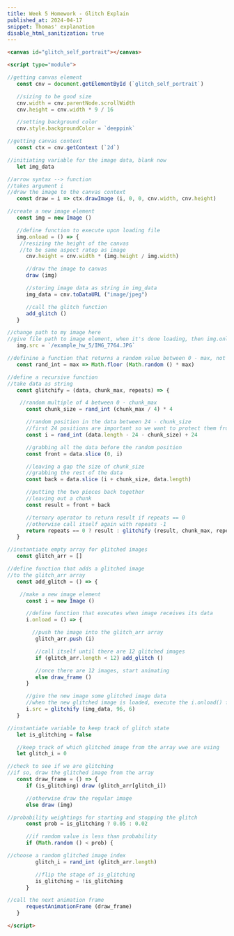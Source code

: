 ```yaml
---
title: Week 5 Homework - Glitch Explain
published_at: 2024-04-17
snippet: Thomas' explanation
disable_html_sanitization: true
---
```


<canvas id="glitch_self_portrait"></canvas>

<script type="module">

   const cnv = document.getElementById (`glitch_self_portrait`)
   cnv.width = cnv.parentNode.scrollWidth
   cnv.height = cnv.width * 9 / 16
   cnv.style.backgroundColor = `deeppink`

   const ctx = cnv.getContext (`2d`)

   let img_data

   const draw = i => ctx.drawImage (i, 0, 0, cnv.width, cnv.height)

   const img = new Image ()
   img.onload = () => {
      cnv.height = cnv.width * (img.height / img.width)
      draw (img)
      img_data = cnv.toDataURL ("image/jpeg")
      add_glitch ()
   }
   
   img.src = `/240405/pfp_glasses.jpg`

   const rand_int = max => Math.floor (Math.random () * max)

   const glitchify = (data, chunk_max, repeats) => {
      const chunk_size = rand_int (chunk_max / 4) * 4
      const i = rand_int (data.length - 24 - chunk_size) + 24
      const front = data.slice (0, i)
      const back = data.slice (i + chunk_size, data.length)
      const result = front + back
      return repeats == 0 ? result : glitchify (result, chunk_max, repeats - 1)
   }

   const glitch_arr = []

   const add_glitch = () => {
      const i = new Image ()
      i.onload = () => {
         glitch_arr.push (i)
         if (glitch_arr.length < 12) add_glitch ()
         else draw_frame ()
      }
      i.src = glitchify (img_data, 96, 6)
   }

   let is_glitching = false
   let glitch_i = 0

   const draw_frame = () => {
      if (is_glitching) draw (glitch_arr[glitch_i])
      else draw (img)

      const prob = is_glitching ? 0.05 : 0.02
      if (Math.random () < prob) {
         glitch_i = rand_int (glitch_arr.length)
         is_glitching = !is_glitching
      }

      requestAnimationFrame (draw_frame)
   }

</script>

```html
<canvas id="glitch_self_portrait"></canvas>

<script type="module">

//getting canvas element
   const cnv = document.getElementById (`glitch_self_portrait`)

   //sizing to be good size
   cnv.width = cnv.parentNode.scrollWidth
   cnv.height = cnv.width * 9 / 16

   //setting background color
   cnv.style.backgroundColor = `deeppink`

//getting canvas context
   const ctx = cnv.getContext (`2d`)

//initiating variable for the image data, blank now
   let img_data

//arrow syntax --> function
//takes argument i
//draw the image to the canvas context
   const draw = i => ctx.drawImage (i, 0, 0, cnv.width, cnv.height)

//create a new image element
   const img = new Image ()

   //define function to execute upon loading file
   img.onload = () => {
    //resizing the height of the canvas
    //to be same aspect ratop as image
      cnv.height = cnv.width * (img.height / img.width)

      //draw the image to canvas
      draw (img)

      //storing image data as string in img_data
      img_data = cnv.toDataURL ("image/jpeg")

      //call the glitch function
      add_glitch ()
   }

//change path to my image here
//give file path to image element, when it's done loading, then img.onload () runs
   img.src = `/example_hw_5/IMG_7764.JPG`

//definine a function that returns a random value between 0 - max, not including the max, no decimal
   const rand_int = max => Math.floor (Math.random () * max)

//define a recursive function
//take data as string
   const glitchify = (data, chunk_max, repeats) => {

    //random multiple of 4 between 0 - chunk_max
      const chunk_size = rand_int (chunk_max / 4) * 4

      //random position in the data between 24 - chunk_size
      //first 24 positions are important so we want to protect them from the glitch
      const i = rand_int (data.length - 24 - chunk_size) + 24

      //grabbing all the data before the random position
      const front = data.slice (0, i)

      //leaving a gap the size of chunk_size
      //grabbing the rest of the data
      const back = data.slice (i + chunk_size, data.length)

      //putting the two pieces back together
      //leaving out a chunk
      const result = front + back

      //ternary operator to return result if repeats == 0
      //otherwise call itself again with repeats -1
      return repeats == 0 ? result : glitchify (result, chunk_max, repeats - 1)
   }

//instantiate empty array for glitched images
   const glitch_arr = []

//define function that adds a glitched image
//to the glitch_arr array
   const add_glitch = () => {

    //make a new image element
      const i = new Image ()

      //define function that executes when image receives its data
      i.onload = () => {

        //push the image into the glitch_arr array
         glitch_arr.push (i)

         //call itself until there are 12 glitched images
         if (glitch_arr.length < 12) add_glitch ()

         //once there are 12 images, start animating
         else draw_frame ()
      }

      //give the new image some glitched image data
      //when the new glitched image is loaded, execute the i.onload() function above.
      i.src = glitchify (img_data, 96, 6)
   }

//instantiate variable to keep track of glitch state
   let is_glitching = false

   //keep track of which glitched image from the array wwe are using
   let glitch_i = 0

//check to see if we are glitching
//if so, draw the glitched image from the array
   const draw_frame = () => {
      if (is_glitching) draw (glitch_arr[glitch_i])

      //otherwise draw the regular image
      else draw (img)

//probability weightings for starting and stopping the glitch
      const prob = is_glitching ? 0.05 : 0.02

      //if random value is less than probability
      if (Math.random () < prob) {

//choose a random glitched image index
         glitch_i = rand_int (glitch_arr.length)

         //flip the stage of is_glitching
         is_glitching = !is_glitching
      }

//call the next animation frame
      requestAnimationFrame (draw_frame)
   }

</script>
```